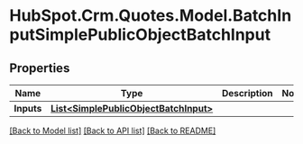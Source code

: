 # HubSpot.Crm.Quotes.Model.BatchInputSimplePublicObjectBatchInput

## Properties

Name | Type | Description | Notes
------------ | ------------- | ------------- | -------------
**Inputs** | [**List&lt;SimplePublicObjectBatchInput&gt;**](SimplePublicObjectBatchInput.md) |  | 

[[Back to Model list]](../README.md#documentation-for-models) [[Back to API list]](../README.md#documentation-for-api-endpoints) [[Back to README]](../README.md)

